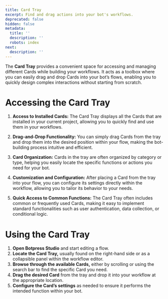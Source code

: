 ```yaml
---
title: Card Tray
excerpt: Find and drag actions into your bot's workflows.
deprecated: false
hidden: false
metadata:
  title: ''
  description: ''
  robots: index
next:
  description: ''
---
```

The **Card Tray** provides a convenient space for accessing and managing different Cards while building your workflows. It acts as a toolbox where you can easily drag and drop Cards into your bot’s flows, enabling you to quickly design complex interactions without starting from scratch.

# Accessing the Card Tray

1. **Access to Installed Cards:** The Card Tray displays all the Cards that are installed in your current project, allowing you to quickly find and use them in your workflows.

2. **Drag-and-Drop Functionality:** You can simply drag Cards from the tray and drop them into the desired position within your flow, making the bot-building process intuitive and efficient.

3. **Card Organization:** Cards in the tray are often organized by category or type, helping you easily locate the specific functions or actions you need for your bot.

4. **Customization and Configuration:** After placing a Card from the tray into your flow, you can configure its settings directly within the workflow, allowing you to tailor its behavior to your needs.

5. **Quick Access to Common Functions:** The Card Tray often includes common or frequently used Cards, making it easy to implement standard functionalities such as user authentication, data collection, or conditional logic.

# Using the Card Tray

1. **Open Botpress Studio** and start editing a flow.
2. **Locate the Card Tray,** usually found on the right-hand side or as a collapsible panel within the workflow editor.
3. **Browse through the available Cards,** either by scrolling or using the search bar to find the specific Card you need.
4. **Drag the desired Card** from the tray and drop it into your workflow at the appropriate location.
5. **Configure the Card’s settings** as needed to ensure it performs the intended function within your bot.